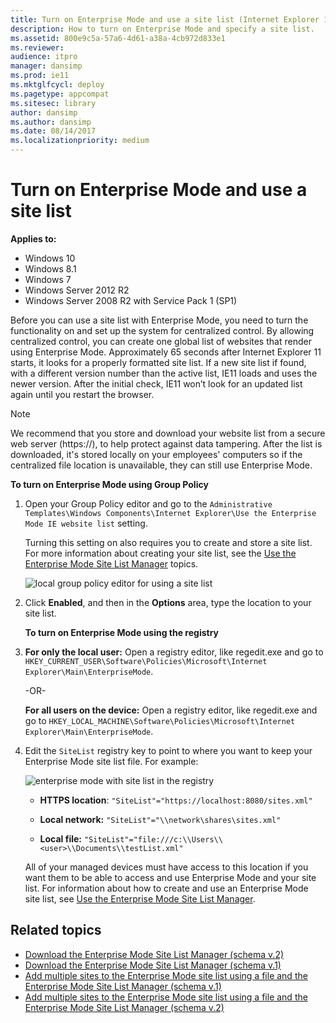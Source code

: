 ```yaml
---
title: Turn on Enterprise Mode and use a site list (Internet Explorer 11 for IT Pros)
description: How to turn on Enterprise Mode and specify a site list.
ms.assetid: 800e9c5a-57a6-4d61-a38a-4cb972d833e1
ms.reviewer: 
audience: itpro
manager: dansimp
ms.prod: ie11
ms.mktglfcycl: deploy
ms.pagetype: appcompat
ms.sitesec: library
author: dansimp
ms.author: dansimp
ms.date: 08/14/2017
ms.localizationpriority: medium
---
```



# Turn on Enterprise Mode and use a site list

**Applies to:**

-   Windows 10
-   Windows 8.1
-   Windows 7
-   Windows Server 2012 R2
-   Windows Server 2008 R2 with Service Pack 1 (SP1)

Before you can use a site list with Enterprise Mode, you need to turn the functionality on and set up the system for centralized control. By allowing centralized control, you can create one global list of websites that render using Enterprise Mode. Approximately 65 seconds after Internet Explorer 11 starts, it looks for a properly formatted site list. If a new site list if found, with a different version number than the active list, IE11 loads and uses the newer version. After the initial check, IE11 won’t look for an updated list again until you restart the browser.

> [!NOTE]
> We recommend that you store and download your website list from a secure web server (https://), to help protect against data tampering. After the list is downloaded, it's stored locally on your employees' computers so if the centralized file location is unavailable, they can still use Enterprise Mode.

 **To turn on Enterprise Mode using Group Policy**

1. Open your Group Policy editor and go to the `Administrative Templates\Windows Components\Internet Explorer\Use the Enterprise Mode IE website list` setting.<p>
   Turning this setting on also requires you to create and store a site list. For more information about creating your site list, see the [Use the Enterprise Mode Site List Manager](use-the-enterprise-mode-site-list-manager.md) topics.

   ![local group policy editor for using a site list](images/ie-emie-grouppolicysitelist.png)

2. Click **Enabled**, and then in the **Options** area, type the location to your site list.

   **To turn on Enterprise Mode using the registry**

3. **For only the local user:** Open a registry editor, like regedit.exe and go to `HKEY_CURRENT_USER\Software\Policies\Microsoft\Internet Explorer\Main\EnterpriseMode`.
   <p>-OR-<p>
   <strong>For all users on the device:</strong> Open a registry editor, like regedit.exe and go to <code>HKEY_LOCAL_MACHINE\Software\Policies\Microsoft\Internet Explorer\Main\EnterpriseMode</code>.

4. Edit the `SiteList` registry key to point to where you want to keep your Enterprise Mode site list file. For example:

   ![enterprise mode with site list in the registry](images/ie-emie-registrysitelist.png)

   -   **HTTPS location**: `"SiteList"="https://localhost:8080/sites.xml"`

   -   **Local network:** `"SiteList"="\\network\shares\sites.xml"`

   -   **Local file:** `"SiteList"="file:///c:\\Users\\<user>\\Documents\\testList.xml"`
    
   All of your managed devices must have access to this location if you want them to be able to access and use Enterprise Mode and your site list. For information about how to create and use an Enterprise Mode site list, see [Use the Enterprise Mode Site List Manager](use-the-enterprise-mode-site-list-manager.md).

## Related topics
- [Download the Enterprise Mode Site List Manager (schema v.2)](https://go.microsoft.com/fwlink/p/?LinkId=716853)
- [Download the Enterprise Mode Site List Manager (schema v.1)](https://go.microsoft.com/fwlink/p/?LinkID=394378)
- [Add multiple sites to the Enterprise Mode site list using a file and the Enterprise Mode Site List Manager (schema v.1)](add-multiple-sites-to-enterprise-mode-site-list-using-the-version-1-schema-and-enterprise-mode-tool.md)
- [Add multiple sites to the Enterprise Mode site list using a file and the Enterprise Mode Site List Manager (schema v.2)](add-multiple-sites-to-enterprise-mode-site-list-using-the-version-2-schema-and-enterprise-mode-tool.md)

